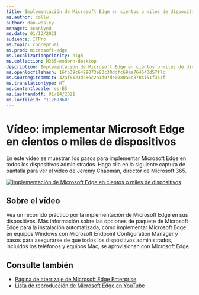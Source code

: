```yaml
---
title: Implementación de Microsoft Edge en cientos o miles de dispositivos
ms.author: collw
author: dan-wesley
manager: seanlynd
ms.date: 01/13/2021
audience: ITPro
ms.topic: conceptual
ms.prod: microsoft-edge
ms.localizationpriority: high
ms.collection: M365-modern-desktop
description: Implementación de Microsoft Edge en cientos o miles de dispositivos
ms.openlocfilehash: 16fb39c6429073a83c30ddfc69aa764643d57f7c
ms.sourcegitcommit: 42af8123dc86c2a1d07de0080a6c878c151f354f
ms.translationtype: HT
ms.contentlocale: es-ES
ms.lasthandoff: 01/14/2021
ms.locfileid: "11269360"
---
```

# Vídeo: implementar Microsoft Edge en cientos o miles de dispositivos

En este vídeo se muestran los pasos para implementar Microsoft Edge en todos los dispositivos administrados. Haga clic en la siguiente captura de pantalla para ver el vídeo de Jeremy Chapman, director de Microsoft 365.

[![Implementación de Microsoft Edge en cientos o miles de dispositivos](media/microsoft-edge-video-deploy/0.png)](http://www.youtube.com/watch?v=o90UsN6g6NE "Deploy Microsoft Edge to hundreds or thousands of devices")

##  <a name="about-the-video"></a>Sobre el vídeo

Vea un recorrido práctico por la implementación de Microsoft Edge en sus dispositivos. Más información sobre las opciones de paquete de Microsoft Edge para la instalación automatizada, cómo implementar Microsoft Edge en equipos Windows con Microsoft Endpoint Configuration Manager y pasos para asegurarse de que todos los dispositivos administrados, incluidos los teléfonos y equipos Mac, se aprovisionan con Microsoft Edge.

##  <a name="see-also"></a>Consulte también

- [Página de aterrizaje de Microsoft Edge Enterprise](https://aka.ms/EdgeEnterprise)
- [Lista de reproducción de Microsoft Edge en YouTube](https://www.youtube.com/playlist?list=PLXtHYVsvn_b-uXh1tMeYpT-0iD8tD3tFy)
